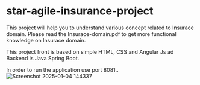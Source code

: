 # star-agile-insurance-project

This project will help you to understand various concept related to Insurace domain. Please read the Insurace-domain.pdf to get more functional knowledge on 
Insurace domain. 

This project front is based on simple HTML, CSS and Angular Js ad Backend is Java Spring Boot.

In order to run the application use port 8081..
![Screenshot 2025-01-04 144337](https://github.com/user-attachments/assets/2312dab2-849f-4781-97a0-85c9318b2fad)
